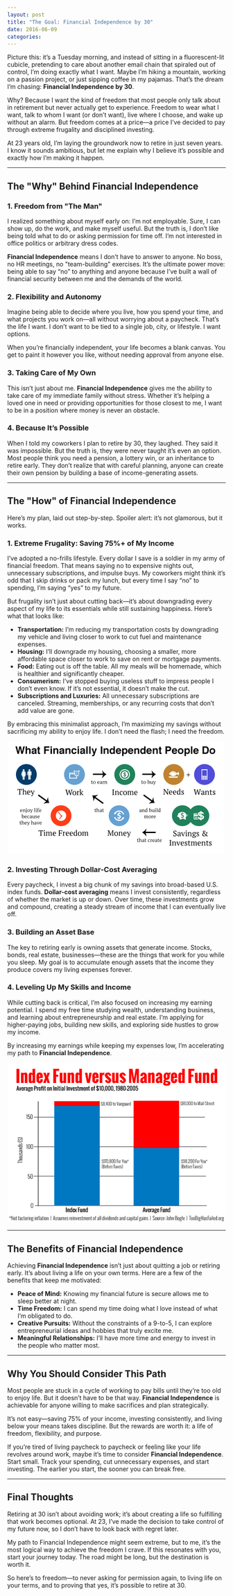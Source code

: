 ```yaml
---
layout: post
title: "The Goal: Financial Independence by 30"
date: 2016-06-09
categories: 
---
```


Picture this: it’s a Tuesday morning, and instead of sitting in a fluorescent-lit cubicle, pretending to care about another email chain that spiraled out of control, I’m doing exactly what I want. Maybe I’m hiking a mountain, working on a passion project, or just sipping coffee in my pajamas. That’s the dream I’m chasing: **Financial Independence by 30**.

Why? Because I want the kind of freedom that most people only talk about in retirement but never actually get to experience. Freedom to wear what I want, talk to whom I want (or don’t want), live where I choose, and wake up without an alarm. But freedom comes at a price—a price I’ve decided to pay through extreme frugality and disciplined investing.

At 23 years old, I’m laying the groundwork now to retire in just seven years. I know it sounds ambitious, but let me explain why I believe it’s possible and exactly how I’m making it happen.

---

## **The "Why" Behind Financial Independence**

### 1. **Freedom from "The Man"**
I realized something about myself early on: I’m not employable. Sure, I can show up, do the work, and make myself useful. But the truth is, I don’t like being told what to do or asking permission for time off. I’m not interested in office politics or arbitrary dress codes.

**Financial Independence** means I don’t have to answer to anyone. No boss, no HR meetings, no "team-building" exercises. It’s the ultimate power move: being able to say “no” to anything and anyone because I’ve built a wall of financial security between me and the demands of the world.

### 2. **Flexibility and Autonomy**
Imagine being able to decide where you live, how you spend your time, and what projects you work on—all without worrying about a paycheck. That’s the life I want. I don’t want to be tied to a single job, city, or lifestyle. I want options.

When you’re financially independent, your life becomes a blank canvas. You get to paint it however you like, without needing approval from anyone else.

### 3. **Taking Care of My Own**
This isn’t just about me. **Financial Independence** gives me the ability to take care of my immediate family without stress. Whether it’s helping a loved one in need or providing opportunities for those closest to me, I want to be in a position where money is never an obstacle.

### 4. **Because It’s Possible**
When I told my coworkers I plan to retire by 30, they laughed. They said it was impossible. But the truth is, they were never taught it’s even an option. Most people think you need a pension, a lottery win, or an inheritance to retire early. They don’t realize that with careful planning, anyone can create their own pension by building a base of income-generating assets.

---

## **The "How" of Financial Independence**

Here’s my plan, laid out step-by-step. Spoiler alert: it’s not glamorous, but it works.

### 1. **Extreme Frugality: Saving 75%+ of My Income**
I’ve adopted a no-frills lifestyle. Every dollar I save is a soldier in my army of financial freedom. That means saying no to expensive nights out, unnecessary subscriptions, and impulse buys. My coworkers might think it’s odd that I skip drinks or pack my lunch, but every time I say “no” to spending, I’m saying “yes” to my future.

But frugality isn’t just about cutting back—it’s about downgrading every aspect of my life to its essentials while still sustaining happiness. Here’s what that looks like:

- **Transportation:** I’m reducing my transportation costs by downgrading my vehicle and living closer to work to cut fuel and maintenance expenses.
- **Housing:** I’ll downgrade my housing, choosing a smaller, more affordable space closer to work to save on rent or mortgage payments.
- **Food:** Eating out is off the table. All my meals will be homemade, which is healthier and significantly cheaper.
- **Consumerism:** I’ve stopped buying useless stuff to impress people I don’t even know. If it’s not essential, it doesn’t make the cut.
- **Subscriptions and Luxuries:** All unnecessary subscriptions are canceled. Streaming, memberships, or any recurring costs that don’t add value are gone.

By embracing this minimalist approach, I’m maximizing my savings without sacrificing my ability to enjoy life. I don’t need the flash; I need the freedom.

![Alt text](/assets/images/fi.jpeg)

### 2. **Investing Through Dollar-Cost Averaging**
Every paycheck, I invest a big chunk of my savings into broad-based U.S. index funds. **Dollar-cost averaging** means I invest consistently, regardless of whether the market is up or down. Over time, these investments grow and compound, creating a steady stream of income that I can eventually live off.

### 3. **Building an Asset Base**
The key to retiring early is owning assets that generate income. Stocks, bonds, real estate, businesses—these are the things that work for you while you sleep. My goal is to accumulate enough assets that the income they produce covers my living expenses forever.

### 4. **Leveling Up My Skills and Income**
While cutting back is critical, I’m also focused on increasing my earning potential. I spend my free time studying wealth, understanding business, and learning about entrepreneurship and real estate. I’m applying for higher-paying jobs, building new skills, and exploring side hustles to grow my income.

By increasing my earnings while keeping my expenses low, I’m accelerating my path to **Financial Independence**.

![Alt text](/assets/images/fi2.jpeg)

---

## **The Benefits of Financial Independence**

Achieving **Financial Independence** isn’t just about quitting a job or retiring early. It’s about living a life on your own terms. Here are a few of the benefits that keep me motivated:

- **Peace of Mind:** Knowing my financial future is secure allows me to sleep better at night.
- **Time Freedom:** I can spend my time doing what I love instead of what I’m obligated to do.
- **Creative Pursuits:** Without the constraints of a 9-to-5, I can explore entrepreneurial ideas and hobbies that truly excite me.
- **Meaningful Relationships:** I’ll have more time and energy to invest in the people who matter most.

---

## **Why You Should Consider This Path**

Most people are stuck in a cycle of working to pay bills until they’re too old to enjoy life. But it doesn’t have to be that way. **Financial Independence** is achievable for anyone willing to make sacrifices and plan strategically.

It’s not easy—saving 75% of your income, investing consistently, and living below your means takes discipline. But the rewards are worth it: a life of freedom, flexibility, and purpose.

If you’re tired of living paycheck to paycheck or feeling like your life revolves around work, maybe it’s time to consider **Financial Independence**. Start small. Track your spending, cut unnecessary expenses, and start investing. The earlier you start, the sooner you can break free.

---

## **Final Thoughts**

Retiring at 30 isn’t about avoiding work; it’s about creating a life so fulfilling that work becomes optional. At 23, I’ve made the decision to take control of my future now, so I don’t have to look back with regret later.

My path to Financial Independence might seem extreme, but to me, it’s the most logical way to achieve the freedom I crave. If this resonates with you, start your journey today. The road might be long, but the destination is worth it.

So here’s to freedom—to never asking for permission again, to living life on your terms, and to proving that yes, it’s possible to retire at 30.
